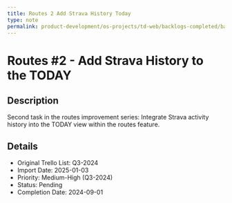```yaml
---
title: Routes 2 Add Strava History Today
type: note
permalink: product-development/os-projects/td-web/backlogs-completed/backlog-specs/routes-2-add-strava-history-today
---
```


# Routes #2 - Add Strava History to the TODAY

## Description
Second task in the routes improvement series: Integrate Strava activity history into the TODAY view within the routes feature.

## Details
- Original Trello List: Q3-2024
- Import Date: 2025-01-03
- Priority: Medium-High (Q3-2024)
- Status: Pending
- Completion Date: 2024-09-01